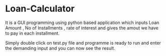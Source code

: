 # Loan-Calculator
It is a GUI programming using python based application which inputs Loan Amount , No of Installments , rate of interest and gives the amout we have to pay in each installment.

Simply double click on test.py file and programme is ready to run and enter the demanding input and you can now see the result.
